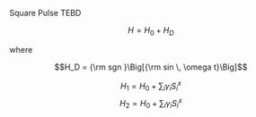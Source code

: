 Square Pulse TEBD

$$H = H_0 + H_D$$

where

$$H_D = {\rm sgn }\Big[{\rm sin \, \omega t}\Big]$$

$$H_1 = H_0 +\sum_i \gamma_i S_i^x$$
$$H_2 = H_0 +\sum_i \gamma_i S_i^x$$
